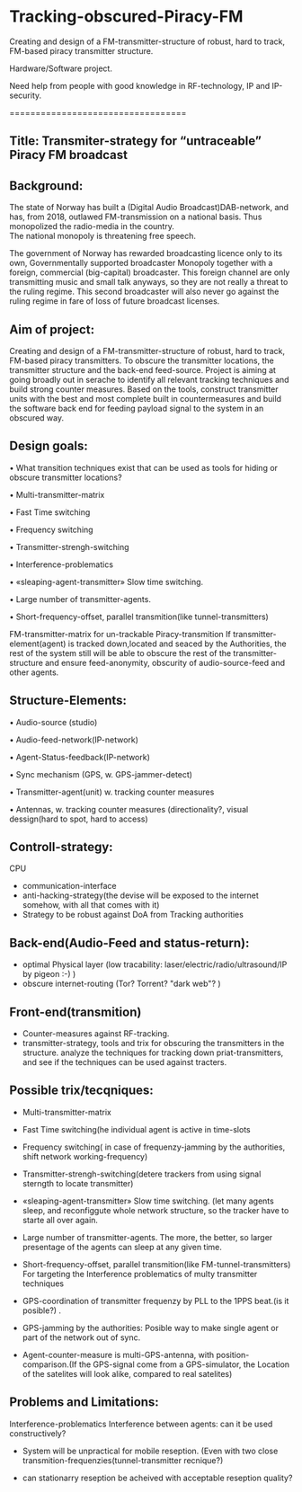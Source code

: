 # Tracking-obscured-Piracy-FM
Creating and design of a FM-transmitter-structure of robust, hard to track, FM-based piracy transmitter structure. 

Hardware/Software project.

Need help from people with good knowledge in RF-technology, IP and IP-security.


==================================

Title: Transmiter-strategy for “untraceable” Piracy FM broadcast
----------------------------------

Background:
----------------
The state of Norway has built a (Digital Audio Broadcast)DAB-network, and has, from 2018, outlawed FM-transmission on a national basis. Thus monopolized the radio-media in the country.  
The national monopoly is threatening free speech. 

The government of Norway has rewarded broadcasting licence only to its own, Governmentally supported broadcaster Monopoly together with a foreign, commercial (big-capital) broadcaster.  This foreign channel are only transmitting music and small talk anyways, so they are not really a threat to the ruling regime.
This second broadcaster will also never go against the ruling regime in fare of loss of future broadcast licenses. 

Aim of project:
-------------------
Creating and design of a FM-transmitter-structure of robust, hard to track, FM-based piracy transmitters. To obscure the transmitter locations, the transmitter structure and the back-end feed-source. Project is aiming at going broadly out in serache to identify all relevant tracking techniques and build strong counter measures. Based on the tools, construct transmitter units with the best and most complete built in countermeasures and build the software back end for feeding payload signal to the system in an obscured way.

Design goals:
-------------------
•	What transition techniques exist that can be used as tools for hiding or obscure transmitter locations?

•	Multi-transmitter-matrix

•	Fast Time switching

•	Frequency switching

•	Transmitter-strengh-switching

•	Interference-problematics

•	«sleaping-agent-transmitter» Slow time switching.

•	Large number of transmitter-agents.

•	Short-frequency-offset, parallel transmition(like tunnel-transmitters)

FM-transmitter-matrix for un-trackable Piracy-transmition
If transmitter-element(agent) is tracked down,located and seaced by the Authorities, the rest of the system still will be able to obscure the rest of the transmitter-structure and ensure feed-anonymity, obscurity of audio-source-feed and other agents.

Structure-Elements:
-----------------------
•	Audio-source (studio)

•	Audio-feed-network(IP-network)

•	Agent-Status-feedback(IP-network)

•	Sync mechanism (GPS, w. GPS-jammer-detect)

•	Transmitter-agent(unit) w. tracking counter measures

•	Antennas,  w. tracking counter measures (directionality?, visual dessign(hard to spot, hard to access)






Controll-strategy:
--------------------
CPU

* communication-interface
* anti-hacking-strategy(the devise will be exposed to the internet somehow, with all that comes with it)
* Strategy to be robust against DoA from Tracking authorities

Back-end(Audio-Feed and status-return):
-------------------------------------------
* optimal Physical layer (low tracability: laser/electric/radio/ultrasound/IP by pigeon :-) )
* obscure internet-routing (Tor? Torrent? "dark web"? )

Front-end(transmition)
----------------------
* Counter-measures against RF-tracking.
* transmitter-strategy, tools and trix for obscuring the transmitters in the structure.
analyze the techniques for tracking down priat-transmitters, and see if the techniques can be used against tracters.

Possible trix/tecqniques:
-------------------------
* Multi-transmitter-matrix

* Fast Time switching(he individual agent is active in time-slots

* Frequency switching( in case of frequenzy-jamming by the authorities, shift network working-frequency)

* Transmitter-strengh-switching(detere trackers from using signal sterngth to locate transmitter)

* «sleaping-agent-transmitter» Slow time switching. (let many agents sleep, and reconfiggute whole network structure, so the tracker have to starte all over again.

* Large number of transmitter-agents. The more, the better, so larger presentage of the agents can sleep at any given time.

* Short-frequency-offset, parallel transmition(like FM-tunnel-transmitters) For targeting the Interference problematics of multy transmitter techniques

* GPS-coordination of transmitter frequenzy by PLL to the 1PPS beat.(is it posible?) .

* GPS-jamming by the authorities: Posible way to make single agent or part of the network out of sync.

* Agent-counter-measure is multi-GPS-antenna, with position-comparison.(If the GPS-signal come from a GPS-simulator, the Location of the satelites will look alike, compared to real satelites)

Problems and Limitations:
----------------------------
Interference-problematics
Interference between agents: can it be used constructively?

* System will be unpractical for mobile reseption. (Even with two close transmition-frequenzies(tunnel-transmitter recnique?)

* can stationarry reseption be acheived with acceptable reseption quality?

